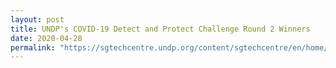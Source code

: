 ```yaml
---
layout: post
title: UNDP's COVID-19 Detect and Protect Challenge Round 2 Winners
date: 2020-04-28
permalink: "https://sgtechcentre.undp.org/content/sgtechcentre/en/home/blogs/-covid19detect-protect-challenge--announcing-round-1-winners11.html"
---
```

